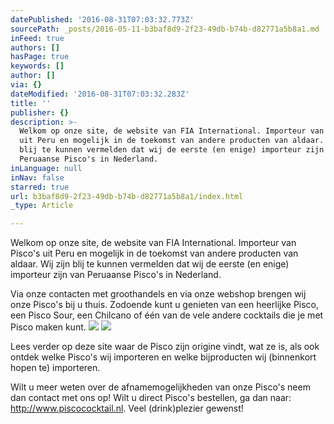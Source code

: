 ```yaml
---
datePublished: '2016-08-31T07:03:32.773Z'
sourcePath: _posts/2016-05-11-b3baf8d9-2f23-49db-b74b-d82771a5b8a1.md
inFeed: true
authors: []
hasPage: true
keywords: []
author: []
via: {}
dateModified: '2016-08-31T07:03:32.283Z'
title: ''
publisher: {}
description: >-
  Welkom op onze site, de website van FIA International. Importeur van Pisco's
  uit Peru en mogelijk in de toekomst van andere producten van aldaar. Wij zijn
  blij te kunnen vermelden dat wij de eerste (en enige) importeur zijn van
  Peruaanse Pisco's in Nederland.
inLanguage: null
inNav: false
starred: true
url: b3baf8d9-2f23-49db-b74b-d82771a5b8a1/index.html
_type: Article

---
```

Welkom op onze site, de website van FIA International. Importeur van Pisco's uit Peru en mogelijk in de toekomst van andere producten van aldaar. Wij zijn blij te kunnen vermelden dat wij de eerste (en enige) importeur zijn van Peruaanse Pisco's in Nederland.

Via onze contacten met groothandels en via onze webshop brengen wij onze Pisco's bij u thuis. Zodoende kunt u genieten van een heerlijke Pisco, een Pisco Sour, een Chilcano of één van de vele andere cocktails die je met Pisco maken kunt.
![](https://the-grid-user-content.s3-us-west-2.amazonaws.com/19c7a0de-0510-4a67-9c1d-4eb92e5f76c7.jpg)
![](https://s3-us-west-2.amazonaws.com/the-grid-img/p/c9e537c45cfc83a14e681a4a02ed73850e07fe1a.png)

Lees verder op deze site waar de Pisco zijn origine vindt, wat ze is, als ook ontdek welke Pisco's wij importeren en welke bijproducten wij (binnenkort hopen te) importeren.

Wilt u meer weten over de afnamemogelijkheden van onze Pisco's neem dan contact met ons op! Wilt u direct Pisco's bestellen, ga dan naar: http://www.piscococktail.nl. Veel (drink)plezier gewenst!